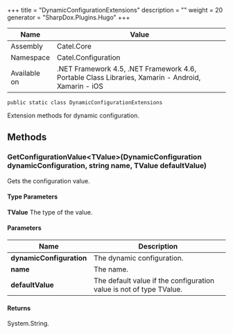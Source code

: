 

+++
title = "DynamicConfigurationExtensions" 
description = ""
weight = 20
generator = "SharpDox.Plugins.Hugo"
+++

Name|Value
---|---
Assembly|Catel.Core
Namespace|Catel.Configuration
Available on|.NET Framework 4.5, .NET Framework 4.6, Portable Class Libraries, Xamarin - Android, Xamarin - iOS

```
public static class DynamicConfigurationExtensions
```

Extension methods for dynamic configuration.

## Methods

### GetConfigurationValue&lt;TValue&gt;(DynamicConfiguration dynamicConfiguration, string name, TValue defaultValue)

Gets the configuration value.

#### Type Parameters

**TValue**
The type of the value.

#### Parameters

Name|Description
---|---
**dynamicConfiguration**|The dynamic configuration.
**name**|The name.
**defaultValue**|The default value if the configuration value is not of type TValue.

#### Returns

System.String.


